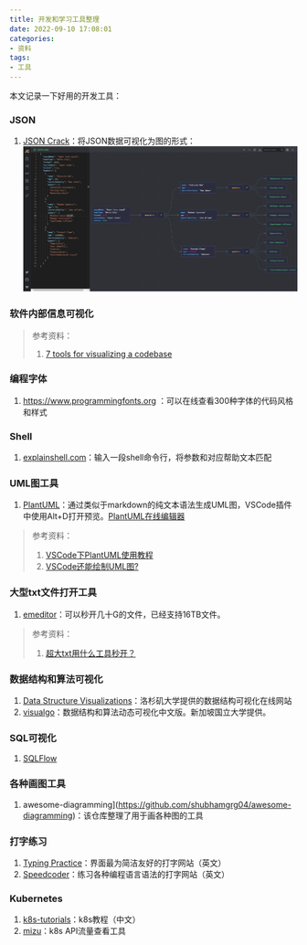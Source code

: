 ```yaml
---
title: 开发和学习工具整理
date: 2022-09-10 17:08:01
categories:
- 资料
tags:
- 工具
---
```

本文记录一下好用的开发工具：
<!--more-->

### JSON
1. [JSON Crack](https://github.com/AykutSarac/jsoncrack.com)：将JSON数据可视化为图的形式：
![](https://raw.githubusercontent.com/Tom89757/ImageHost/main/hexo/20220910171015.png)


### 软件内部信息可视化

> 参考资料：
> 1. [7 tools for visualizing a codebase](https://lmy.medium.com/7-tools-for-visualizing-a-codebase-41b7cddb1a14)


### 编程字体
1. https://www.programmingfonts.org ：可以在线查看300种字体的代码风格和样式

### Shell
1. [explainshell.com](https://links.bestxtools.com/explainshell.com/)：输入一段shell命令行，将参数和对应帮助文本匹配

### UML图工具
1. [PlantUML](https://plantuml.com/zh/)：通过类似于markdown的纯文本语法生成UML图，VSCode插件中使用Alt+D打开预览。[PlantUML在线编辑器](http://www.plantuml.com/plantuml/uml/SyfFKj2rKt3CoKnELR1Io4ZDoSa70000)
> 参考资料：
> 1. [VSCode下PlantUML使用教程](https://gaoxiang15125.gitee.io/2020/10/07/VSCode%E4%B8%8BPlantUML%E4%BD%BF%E7%94%A8%E6%95%99%E7%A8%8B/)
> 2. [VSCode还能绘制UML图?](https://www.bilibili.com/video/BV1kv411q7Kt/)


### 大型txt文件打开工具
1. [emeditor](https://www.emeditor.com/)：可以秒开几十G的文件，已经支持16TB文件。

> 参考资料：
> 1. [超大txt用什么工具秒开？](https://www.zhihu.com/question/279637736)


### 数据结构和算法可视化
1. [Data Structure Visualizations](https://www.cs.usfca.edu/~galles/visualization/source.html)：洛杉矶大学提供的数据结构可视化在线网站
2. [visualgo](https://visualgo.net/zh)：数据结构和算法动态可视化中文版。新加坡国立大学提供。

### SQL可视化
1. [SQLFlow](https://sqlflow.gudusoft.com/?utm_content=buffer137ea&utm_medium=social&utm_source=twitter.com&utm_campaign=buffer#/)

### 各种画图工具
1. awesome-diagramming](https://github.com/shubhamgrg04/awesome-diagramming)：该仓库整理了用于画各种图的工具

### 打字练习
1. [Typing Practice](https://www.keybr.com/)：界面最为简洁友好的打字网站（英文）
2. [Speedcoder](https://www.speedcoder.net/)：练习各种编程语言语法的打字网站（英文）

### Kubernetes
1. [k8s-tutorials](https://github.com/guangzhengli/k8s-tutorials)：k8s教程（中文）
2. [mizu](https://github.com/up9inc/mizu)：k8s API流量查看工具







